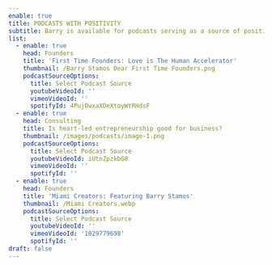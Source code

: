 ```yaml
---
enable: true
title: PODCASTS WITH POSITIVITY
subtitle: Barry is available for podcasts serving as a source of positivity.
list:
  - enable: true
    head: Founders
    title: 'First Time Founders: Love is The Human Accelerator'
    thumbnail: /Barry Stamos Dear First Time Founders.png
    podcastSourceOptions:
      title: Select Podcast Source
      youtubeVideoId: ''
      vimeoVideoId: ''
      spotifyId: 4PujOwxaXDeXtoyWtRHdsF
  - enable: true
    head: Consulting
    title: Is heart-led entrepreneurship good for business?
    thumbnail: /images/podcasts/image-1.png
    podcastSourceOptions:
      title: Select Podcast Source
      youtubeVideoId: iUtnZpzkbG8
      vimeoVideoId: ''
      spotifyId: ''
  - enable: true
    head: Founders
    title: 'Miami Creators: Featuring Barry Stamos'
    thumbnail: /Miami Creators.webp
    podcastSourceOptions:
      title: Select Podcast Source
      youtubeVideoId: ''
      vimeoVideoId: '1029779698'
      spotifyId: ''
draft: false
---
```

